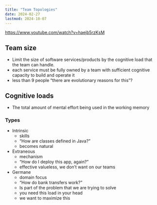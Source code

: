 ```yaml
---
title: "Team Topologies"
date: 2024-02-27
lastmod: 2024-10-07
---
```

https://www.youtube.com/watch?v=haejb5rzKsM
## Team size
- Limit the size of software services/products by the cognitive load that the team can handle.
- each service must be fully owned by a team with sufficient cognitive capacity to build and operate it
- less than 9 people “there are evolutionary reasons for this”?
## Cognitive loads
- The total amount of mental effort being used in the working memory
### Types
- Intrinsic
    - skills
    - “How are classes defined in Java?”
    - becomes natural
- Extraneous
    - mechanism
    - “How do I deploy this app, again?”
    - effective valueless, we don’t want on our teams
- Germane
    - domain focus
    - “How do bank transfers work?”
    - Is part of the problem that we are trying to solve
    - you need this load in your head
    - we want to maximize this
